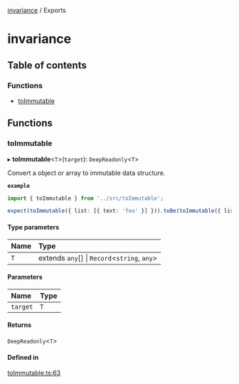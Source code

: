 [invariance](README.md) / Exports

# invariance

## Table of contents

### Functions

- [toImmutable](modules.md#toimmutable)

## Functions

### toImmutable

▸ **toImmutable**<`T`\>(`target`): `DeepReadonly`<`T`\>

Convert a object or array to immutable data structure.

**`example`**

```ts
import { toImmutable } from '../src/toImmutable';

expect(toImmutable({ list: [{ text: 'foo' }] })).toBe(toImmutable({ list: [{ text: 'foo' }] }));
```

#### Type parameters

| Name | Type |
| :------ | :------ |
| `T` | extends `any`[] \| `Record`<`string`, `any`\> |

#### Parameters

| Name | Type |
| :------ | :------ |
| `target` | `T` |

#### Returns

`DeepReadonly`<`T`\>

#### Defined in

[toImmutable.ts:63](https://github.com/unadlib/invariance/blob/fa64b28/src/toImmutable.ts#L63)
